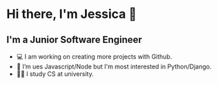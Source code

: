 # Hi there, I'm Jessica 👋 


## I'm a Junior Software Engineer

- 💻 I am working on creating more projects with Github.
- 🌱 I’m ues Javascript/Node but I'm most interested in Python/Django.
- 👩‍💻 I study CS at university. 



<br />
<br />


